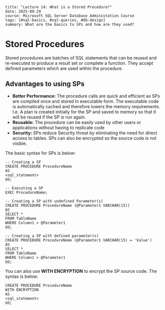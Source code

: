 ```
title: "Lecture 14: What is a Stored Procedure?"
date: 2025-09-29
course: Microsoft SQL Server Database Administation Course
tags: [#sql-basics, #sql-queries, #db-design]
summary: What are the basics to SPs and how are they used?
```

# Stored Procedures

Stored procedures are batches of SQL statements that can be reused and re-executed to produce a result set or complete a function. They accept defined parameters which are used within the procedure.

## Advantages to using SPs

- **Better Performance:** The procedure calls are quick and efficient as SPs are compiled once and stored in executable form. The executable code is automatically cached and therefore lowers the memory requirements. I.e. A plan is created initially for the SP and saved to memory so that it will be reused if the SP is run again.
- **Reusable:** The procedure can be easily used by other users or applications without having to replicate code
- **Security:** SPs reduce Security threat by eliminating the need for direct access to tables. SPs can also be encrypted so the source code is not visible.

The basic syntax for SPs is below:
```
-- Creating a SP
CREATE PROCEDURE ProcedureName
AS 
<sql_statement>
GO;

-- Executing a SP
EXEC ProcedureName;

-- Creating a SP with undefined Parameter(s)
CREATE PROCEDURE ProcedureName (@Parameter1 VARCHAR(15))
AS 
SELECT *
FROM TableName
WHERE Column1 > @Parameter1
GO;

-- Creating a SP with defined parameter(s)
CREATE PROCEDURE ProcedureName (@Parameter1 VARCHAR(15) = 'Value')
AS 
SELECT *
FROM TableName
WHERE Column1 > @Parameter1
GO;
```

You can also use **WITH ENCRYPTION** to encrypt the SP source code. The syntax is below:
```
CREATE PROCEDURE ProcedureName
WITH ENCRYPTION
AS 
<sql_statement>
GO;
```